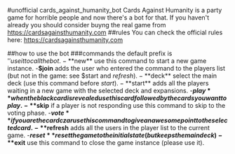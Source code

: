 #unofficial cards_against_humanity_bot
Cards Against Humanity is a party game for horrible people and now there's a bot for that.
If you haven't already you should consider buyng the real game from https://cardsagainsthumanity.com
##rules
You can check the official rules here: https://cardsagainsthumanity.com

##how to use the bot
###commands
the default prefix is '$' use it to call the bot.
-**$new** use this command to start a new game instance.
-**$join** adds the user who entered the command to the players list (but not in the game: see $start and $refresh).
-**$deck** select the main deck (use this command before $start).
-**$start** adds all the players waiting in a new game with the selected deck and expansions.
-**$play** when the black card is revealed use this card followed by the cards you want to play.
-**$skip** if a player is not responding use this command to skip to the voting phase.
-**$vote** if you are the card czar use this command to give an awesome point to the selected card.
-**$refresh** adds all the users in the player list to the current game.
-**$reset** reset the game to the initial state (but keeps the main deck)
-**$exit** use this command to close the game instance (please use it).
